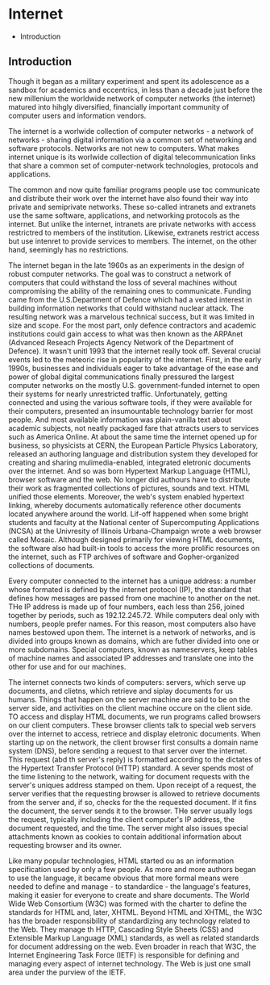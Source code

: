 # Internet

- Introduction

## Introduction

Though it began as a military experiment and spent its adolescence as a sandbox for academics and eccentrics, in less than a decade just before the new millenium the worldwide network of computer networks (the internet) matured into hihgly diversified, financially important community of computer users and information vendors. 

The internet is a worlwide collection of computer networks - a network of networks - sharing digital information via a common set of networking and software protocols. Networks are not new to computers. What makes internet unique is its worlwide collection of digital telecommunication links that share a common set of computer-network technologies, protocols and applications. 

The common and now quite familiar programs people use toc communicate and distribute their work over the internet have also found their way into private and semiprivate networks. These so-called intranets and extranets use the same software, applications, and networking protocols as the internet. But unlike the internet, intranets are private networks with access restrictred to members of the institution. Likewise, extranets restrict access but use intenret to provide services to members. The internet, on the other hand, seemingly has no restrictions. 

The internet began in the late 1960s as an experiments in the design of robust computer networks. The goal was to construct a network of computers that could withstand the loss of several machines without compromising the ability of the remaining ones to communicate. Funding came from the U.S.Department of Defence which had a vested interest in building information networks that could withstand nuclear attack. The resulting network was a marvelous technical success, but it was limited in size and scope. For the most part, only defence contractors and academic institutions could gain access to what was then known as the ARPAnet (Advanced Reseach Projects Agency Network of the Department of Defence). It wasn't unitl 1993 that the internet really took off. Several crucial events led to the meteoric rise in popularity of the internet. First, in the early 1990s, businesses and individuals eager to take advantage of the ease and power of global digital communications finally pressured the largest computer networks on the mostly U.S. government-funded internet to open their systems for nearly unrestricted traffic. Unfortunately, getting connected and using the various software tools, if they were available for their computers, presented an insumountable technology barrier for most people. And most available information was plain-vanilla text about academic subjects, not neatly packaged fare that attracts users to services such as America Online. At about the same time the internet opened up for business, so physicists at CERN, the European Particle Physics Laboratory, released an authoring language and distribution system they developed for creating and sharing mulimedia-enabled, integrated eletronic documents over the internet. And so was born Hypertext Markup Language (HTML), browser software and the web. No longer did authours have to distribute their work as fragmented collections of pictures, sounds and text. HTML unified those elements. Moreover, the web's system enabled hypertext linking, whereby documents automatically reference other documents located anywhere around the world. Lif-off happened when some bright students and faculty at the National center of Supercomputing Applications (NCSA) at the Univresity of Illinois Urbana-Champaign wrote a web browser called Mosaic. Although designed primarily for viewing HTML documents, the software also had built-in tools to access the more prolific resources on the internet, such as FTP archives of software and Gopher-organized collections of documents. 

Every computer connected to the internet has a unique address: a number whose formated is defined by the internet protocol (IP), the standard that defines how messages are passed from one machine to another on the net. THe IP address is made up of four numbers, each less than 256, joined together by periods, such as 192.12.245.72. While computers deal only with numbers, people prefer names. For this reason, most computers also have names bestowed upon them. The internet is a network of networks, and is divided into groups known as domains, which are futher divided into one or more subdomains. Special computers, known as nameservers, keep tables of machine names and associated IP addresses and translate one into the other for use and for our machines. 

The internet connects two kinds of computers: servers, which serve up documents, and clietns, which retrieve and siplay documents for us humans. Things that happen on the server machine are said to be on the server side, and activities on the client machine occure on the client side. TO access and display HTML documents, we run programs called browsers on our client computers. These browser clients talk to special web servers over the internet to access, retriece and display eletronic documents. When starting up on the network, the client browser first consults a domain name system (DNS), before sending a request to that server over the internet. This request (abd th server's reply) is formatted according to the dictates of the Hypertext Transfer Protocol (HTTP) standard. A sever spends most of the time listening to the network, waiting for document requests with the server's uniques address stamped on them. Upon receipt of a request, the server verifies that the requesting browser is allowed to retrieve documents from the server and, if so, checks for the the requested document. If it fins the document, the server sends it to the browser. THe server usually logs the request, typically including the client computer's IP address, the document requested, and the time. The server might also issues special attachments known as cookies to contain additional information about requesting browser and its owner. 

Like many popular technologies, HTML started ou as an information specification used by only a few people. As more and more authors began to use the language, it became obvious that more formal means were needed to define and manage - to standardice - the language's features, making it easier for everyone to create and share documents. The World Wide Web Consortium (W3C) was formed with the charter to define the standards for HTML and, later, XHTML. Beyond HTML and XHTML, the W3C has the broader responsibility of standardizing any technology related to the Web. They manage th HTTP, Cascading Style Sheets (CSS) and Extensible Markup Language (XML) standards, as well as related standards for document addressing on the web. Even broader in reach that W3C, the Internet Engineering Task Force (IETF) is responsible for defining and managing every aspect of internet technology. The Web is just one small area under the purview of the IETF.
